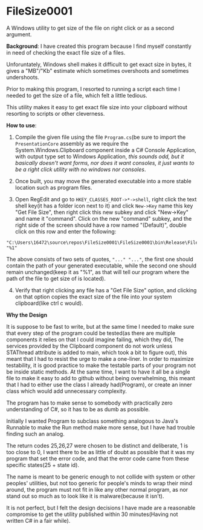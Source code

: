 # FileSize0001

A Windows utility to get size of the file on right click or as a second argument.

**Background**:
I have created this program because I find myself constantly in need of checking the exact file size of a files.  

Unforuntately, Windows shell makes it difficult to get exact size in bytes, it gives a "MB"/"Kb" estimate which sometimes overshoots and sometimes undershoots.

Prior to making this program, I resorted to running a script each time I needed to get the size of a file, which felt a little tedious.

This utility makes it easy to get exact file size into your clipboard without resorting to scripts or other cleverness.

**How to use**:

1. Compile the given file using the file `Program.cs`(be sure to import the `PresentationCore` assembly as we require the System.Windows.Clipboard component inside a C# Console Application, with output type set to Windows Application, 
*this sounds odd, but it basically doesn't want forms, nor does it want consoles, it just wants 
to be a right click utility with no windows nor consoles*. 

2. Once built, you may move the generated executable into a more stable location such as program files.

3. Open RegEdit and go to `HKEY_CLASSES_ROOT->*->shell`, right click the text shell key(it has a folder icon next to it) and click `New->Key`
name this key "Get File Size", then right click this new subkey and click "New->Key" and name it "command". Click on the new "command" subkey,
and the right side of the screen should have a row named "(Default)", double click on this row and enter the following:

```
"C:\Users\16472\source\repos\FileSize0001\FileSize0001\bin\Release\FileSize0001.exe" "%1"
```

The above consists of two sets of quotes, `"..." "..."`, the first one should contain the path of your generated executable, while the second one should remain unchanged(keep it as "%1", as that will tell our program where the path of the file to get size of is located).

4. Verify that right clicking any file has a "Get File Size" option, and clicking on that option copies the exact size of the file into your system clipboard(like ctrl c would).

**Why the Design**

It is suppose to be fast to write, but at the same time I needed to make sure that every step of the program could be tested(as there are multiple components it relies on that I could imagine failing, which they did, The services provided by the Clipboard component do not work unless STAThread attribute is added to main, which took a bit to figure out), this meant that
I had to resist the urge to make a one-liner. In order to maximize testability, it is good practice to make the testable parts of your program
not be inside static methods. At the same time, I want to have it all be a single file to make it easy to add to github without being
overwhelming, this meant that I had to either use the class I already had(Program), or create an inner class which would add unnecessary complexity.

The program has to make sense to somebody with practically zero understanding of C#, so it has to be as dumb as possible.

Initially I wanted Program to subclass something analogous to Java's Runnable to make the Run method make more sense, but I have had trouble finding 
such an analog. 

The return codes 25,26,27 were chosen to be distinct and deliberate, 1 is too close to 0, I want there to be as little of doubt as possible
that it was my program that set the error code, and that the error code came from these specific states(25 + state id).

The name is meant to be generic enough to not collide with system or other peoples' utilities, but not too generic for people's minds to wrap their mind around, the program must not fit in like any other normal program, as nor stand out so much as to look like it is malware(because it isn't).

It is not perfect, but I felt the design decisions I have made are a reasonable compromise to get the utility published within 30 minutes(Having not written C# in a fair while).
 

